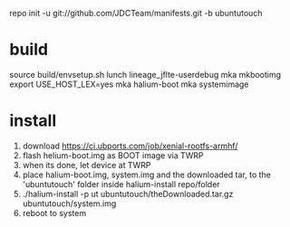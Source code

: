 repo init -u git://github.com/JDCTeam/manifests.git -b ubuntutouch


# build
source build/envsetup.sh
lunch lineage_jflte-userdebug
mka mkbootimg
export USE_HOST_LEX=yes
mka halium-boot
mka systemimage

# install 
1. download https://ci.ubports.com/job/xenial-rootfs-armhf/
2. flash helium-boot.img as BOOT image via TWRP
3. when its done, let device at TWRP
4. place halium-boot.img, system.img and the downloaded tar, to the 'ubuntutouch' folder inside halium-install repo/folder
5. ./halium-install -p ut ubuntutouch/theDownloaded.tar.gz ubuntutouch/system.img
6. reboot to system
